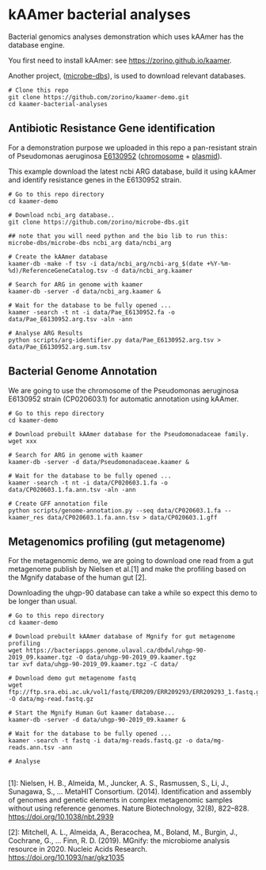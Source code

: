 # kAAmer bacterial analyses

Bacterial genomics analyses demonstration which uses kAAmer has the database engine.

You first need to install kAAmer: see https://zorino.github.io/kaamer.

Another project, ([microbe-dbs](https://github.com/zorino/microbe-dbs.git)), is used to download relevant databases.

``` shell
# Clone this repo
git clone https://github.com/zorino/kaamer-demo.git
cd kaamer-bacterial-analyses
```

## Antibiotic Resistance Gene identification

For a demonstration purpose we uploaded in this repo a pan-resistant strain of Pseudomonas
aeruginosa [E6130952](https://www.ncbi.nlm.nih.gov/biosample/SAMN06349407) ([chromosome](https://www.ncbi.nlm.nih.gov/nuccore/CP020603.1) + [plasmid](https://www.ncbi.nlm.nih.gov/nuccore/CP020602.1)).

This example download the latest ncbi ARG database, build it using kAAmer and identify resistance
genes in the E6130952 strain.


``` shell
# Go to this repo directory
cd kaamer-demo

# Download ncbi_arg database..
git clone https://github.com/zorino/microbe-dbs.git

## note that you will need python and the bio lib to run this:
microbe-dbs/microbe-dbs ncbi_arg data/ncbi_arg

# Create the kAAmer database
kaamer-db -make -f tsv -i data/ncbi_arg/ncbi-arg_$(date +%Y-%m-%d)/ReferenceGeneCatalog.tsv -d data/ncbi_arg.kaamer

# Search for ARG in genome with kaamer
kaamer-db -server -d data/ncbi_arg.kaamer &

# Wait for the database to be fully opened ...
kaamer -search -t nt -i data/Pae_E6130952.fa -o data/Pae_E6130952.arg.tsv -aln -ann

# Analyse ARG Results
python scripts/arg-identifier.py data/Pae_E6130952.arg.tsv > data/Pae_E6130952.arg.sum.tsv

```

## Bacterial Genome Annotation

We are going to use the chromosome of the Pseudomonas aeruginosa E6130952 strain (CP020603.1) for automatic
annotation using kAAmer.

``` shell
# Go to this repo directory
cd kaamer-demo

# Download prebuilt kAAmer database for the Pseudomonadaceae family.
wget xxx

# Search for ARG in genome with kaamer
kaamer-db -server -d data/Pseudomonadaceae.kaamer &

# Wait for the database to be fully opened ...
kaamer -search -t nt -i data/CP020603.1.fa -o data/CP020603.1.fa.ann.tsv -aln -ann

# Create GFF annotation file
python scripts/genome-annotation.py --seq data/CP020603.1.fa --kaamer_res data/CP020603.1.fa.ann.tsv > data/CP020603.1.gff

```


## Metagenomics profiling (gut metagenome)

For the metagenomic demo, we are going to download one read from a gut metagenome publish by Nielsen
et al.[1] and make the profiling based on the Mgnify database of the human gut [2].

Downloading the uhgp-90 database can take a while so expect this demo to be longer than usual.


``` shell
# Go to this repo directory
cd kaamer-demo

# Download prebuilt kAAmer database of Mgnify for gut metagenome profiling
wget https://bacteriapps.genome.ulaval.ca/dbdwl/uhgp-90-2019_09.kaamer.tgz -O data/uhgp-90-2019_09.kaamer.tgz
tar xvf data/uhgp-90-2019_09.kaamer.tgz -C data/

# Download demo gut metagenome fastq 
wget ftp://ftp.sra.ebi.ac.uk/vol1/fastq/ERR209/ERR209293/ERR209293_1.fastq.gz -O data/mg-read.fastq.gz

# Start the Mgnify Human Gut kaamer database...
kaamer-db -server -d data/uhgp-90-2019_09.kaamer &

# Wait for the database to be fully opened ...
kaamer -search -t fastq -i data/mg-reads.fastq.gz -o data/mg-reads.ann.tsv -ann

# Analyse 


```
 
[1]: Nielsen, H. B., Almeida, M., Juncker, A. S., Rasmussen, S., Li, J., Sunagawa, S., … MetaHIT Consortium. (2014). Identification and assembly of genomes and genetic elements in complex metagenomic samples without using reference genomes. Nature Biotechnology, 32(8), 822–828. https://doi.org/10.1038/nbt.2939

[2]: Mitchell, A. L., Almeida, A., Beracochea, M., Boland, M., Burgin, J., Cochrane, G., … Finn, R. D. (2019). MGnify: the microbiome analysis resource in 2020. Nucleic Acids Research. https://doi.org/10.1093/nar/gkz1035
